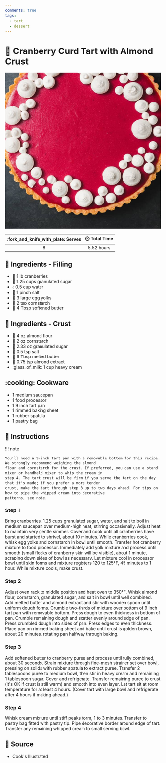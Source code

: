 ```yaml
---
comments: true
tags:
  - tart
  - dessert
---
```

# :pie: Cranberry Curd Tart with Almond Crust

![Cranberry Curd Tart with Almond Crust](../assets/images/cranberry-curd-tart-with-almond-crust.jpg)

| :fork_and_knife_with_plate: Serves | :timer_clock: Total Time |
|:----------------------------------:|:-----------------------: |
| 8 | 5.52 hours |

## :salt: Ingredients - Filling

- :cherries: 1 lb cranberries
- :candy: 1.25 cups granulated sugar
- :droplet: 0.5 cup water
- :salt: 1 pinch salt
- :egg: 3 large egg yolks
- :corn: 2 tsp cornstarch
- :butter: 4 Tbsp softened butter

## :salt: Ingredients - Crust

- :chestnut: 4 oz almond flour
- :corn: 2 oz cornstarch
- :candy: 2.33 oz granulated sugar
- :salt: 0.5 tsp salt
- :butter: 6 Tbsp melted butter
- :chestnut: 0.75 tsp almond extract
- :glass_of_milk: 1 cup heavy cream

## :cooking: Cookware

- 1 medium saucepan
- 1 food processor
- 1 9 inch tart pan
- 1 rimmed baking sheet
- 1 rubber spatula
- 1 pastry bag

## :pencil: Instructions

!!! note

    You'll need a 9-inch tart pan with a removable bottom for this recipe. We strongly recommend weighing the almond
    flour and cornstarch for the crust. If preferred, you can use a stand mixer or handheld mixer to whip the cream in
    step 4. The tart crust will be firm if you serve the tart on the day that it's made; if you prefer a more tender
    crust, make the tart through step 3 up to two days ahead. For tips on how to pipe the whipped cream into decorative
    patterns, see note.

### Step 1

Bring cranberries, 1.25 cups granulated sugar, water, and salt to boil in medium saucepan over medium-high heat,
stirring occasionally. Adjust heat to maintain very gentle simmer. Cover and cook until all cranberries have burst and
started to shrivel, about 10 minutes. While cranberries cook, whisk egg yolks and cornstarch in bowl until smooth.
Transfer hot cranberry mixture to food processor. Immediately add yolk mixture and process until smooth (small flecks of
cranberry skin will be visible), about 1 minute, scraping down sides of bowl as necessary. Let mixture cool in processor
bowl until skin forms and mixture registers 120 to 125°F, 45 minutes to 1 hour. While mixture cools, make crust.

### Step 2

Adjust oven rack to middle position and heat oven to 350°F. Whisk almond flour, cornstarch, granulated sugar, and salt
in bowl until well combined. Add melted butter and almond extract and stir with wooden spoon until uniform dough forms.
Crumble two-thirds of mixture over bottom of 9 inch tart pan with removable bottom. Press dough to even thickness in
bottom of pan. Crumble remaining dough and scatter evenly around edge of pan. Press crumbled dough into sides of pan.
Press edges to even thickness. Place pan on rimmed baking sheet and bake until crust is golden brown, about 20 minutes,
rotating pan halfway through baking.

### Step 3

Add softened butter to cranberry puree and process until fully combined, about 30 seconds. Strain mixture through
fine-mesh strainer set over bowl, pressing on solids with rubber spatula to extract puree. Transfer 2 tablespoons puree
to medium bowl, then stir in heavy cream and remaining 1 tablespoon sugar. Cover and refrigerate. Transfer remaining
puree to crust (it's OK if crust is still warm) and smooth into even layer. Let tart sit at room temperature for at
least 4 hours. (Cover tart with large bowl and refrigerate after 4 hours if making ahead.)

### Step 4

Whisk cream mixture until stiff peaks form, 1 to 3 minutes. Transfer to pastry bag fitted with pastry tip. Pipe
decorative border around edge of tart. Transfer any remaining whipped cream to small serving bowl.

## :link: Source

- Cook's Illustrated
